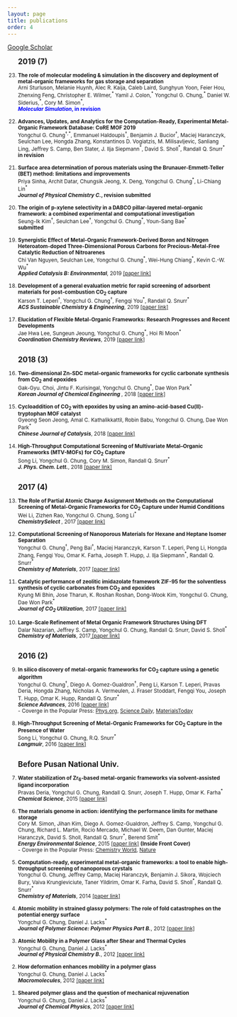 ```yaml
---
layout: page
title: publications
order: 4
---
```

<a href="https://scholar.google.co.kr/citations?hl=en&user=1bRl4o4AAAAJ&view_op=list_works&sortby=pubdate">Google Scholar </a>
<br>
<ol reversed>

<b><big>2019 (7) </big></b>

<small>

<li><b>The role of molecular modeling & simulation in the discovery and deployment of metal-organic frameworks for gas storage and separation</b>
<br>Arni Sturluson, Melanie Huynh, Alec R. Kaija, Caleb Laird, Sunghyun Yoon, Feier Hou, Zhenxing Feng, Christopher E. Wilmer,<sup>*</sup> Yamil J. Colon,<sup>*</sup> Yongchul G. Chung,<sup>*</sup> Daniel W. Siderius,<sup>*</sup>, Cory M. Simon<sup>*</sup>,
<br><span style="color:blue"><b><i>Molecular Simulation</i>, in revision</b></span>
</li>
<br>
<li><b>Advances, Updates, and Analytics for the Computation-Ready, Experimental Metal-Organic Framework Database: CoRE MOF 2019</b>
<br>Yongchul G. Chung<sup>†,*</sup>, Emmanuel Haldoupis<sup>†</sup>, Benjamin J. Bucior<sup>†</sup>, Maciej Haranczyk, Seulchan Lee, Hongda Zhang, Konstantinos D. Vogiatzis, M. Milisavljevic, Sanliang Ling, Jeffrey S. Camp, Ben Slater, J. Ilja Siepmann<sup>*</sup>, David S. Sholl<sup>*</sup>, Randall Q. Snurr<sup>*</sup>
<br><b>in revision</b></li>
<br>
<li><b>Surface area determination of porous materials using the Brunauer-Emmett-Teller (BET) method: limitations and improvements</b>
<br>Priya Sinha, Archit Datar, Chungsik Jeong, X. Deng, Yongchul G. Chung<sup>*</sup>, Li-Chiang Lin<sup>*</sup>
<br><b><i>Journal of Physical Chemistry C.</i></b><b>, revision submitted</b></li>
<br>
<li><b>The origin of p-xylene selectivity in a DABCO pillar-layered metal-organic framework: a combined experimental and computational investigation</b>
<br>Seung-Ik Kim<sup>†</sup>, Seulchan Lee<sup>†</sup>, Yongchul G. Chung<sup>*</sup>, Youn-Sang Bae<sup>*</sup>
<br><b>submitted</b></li>
<br>
<li><b>Synergistic Effect of Metal-Organic Framework-Derived Boron and Nitrogen Heteroatom-doped Three-Dimensional Porous Carbons for Precious-Metal-Free Catalytic Reduction of Nitroarenes</b>
<br>Chi Van Nguyen, Seulchan Lee, Yongchul G. Chung<sup>*</sup>, Wei-Hung Chiang<sup>*</sup>, Kevin C.-W. Wu<sup>*</sup>
<br><b><i>Applied Catalysis B: Environmental</i></b>, 2019 <a href="https://www.sciencedirect.com/science/article/pii/S0926337319306344">[paper link]</a></li>
<br>
<li><b>Development of a general evaluation metric for rapid screening of adsorbent materials for post-combustion CO<sub>2</sub> capture</b>
<br>Karson T. Leperi<sup>†</sup>, Yongchul G. Chung<sup>†</sup>, Fengqi You<sup>*</sup>, Randall Q. Snurr<sup>*</sup>
<br><b><i>ACS Sustainable Chemistry & Engineering</i></b>, 2019 <a href="https://pubs.acs.org/doi/10.1021/acssuschemeng.9b01418"> [paper link]</a></li>
<br>
<li><b>Elucidation of Flexible Metal-Organic Frameworks: Research Progresses and Recent Developments</b>
<br>Jae Hwa Lee, Sungeun Jeoung, Yongchul G. Chung<sup>*</sup>, Hoi Ri Moon<sup>*</sup>
<br><b><i>Coordination Chemistry Reviews</i></b>, 2019 <a href="https://doi.org/10.1016/j.ccr.2019.03.008"> [paper link]</a></li>
<br>
</small>

<b><big>2018 (3)</big></b>

<small>
<li><b>Two-dimensional Zn-SDC metal-organic frameworks for cyclic carbonate synthesis from CO<sub>2</sub> and epoxides</b>
<br>Gak-Gyu. Choi, Jintu F. Kurisingal, Yongchul G. Chung<sup>*</sup>, Dae Won Park<sup>*</sup>
<br><b><i> Korean Journal of Chemical Engineering </i></b>, 2018 <a href="https://doi.org/10.1007/s11814-018-0023-y"> [paper link]</a></li>
<br>
<li><b>Cycloaddition of CO<sub>2</sub> with epoxides by using an amino-acid-based Cu(II)-tryptophan MOF catalyst</b>
<br>Gyeong Seon Jeong, Amal C. Kathalikkattil, Robin Babu, Yongchul G. Chung, Dae Won Park<sup>*</sup>
<br><b><i> Chinese Journal of Catalysis</i></b>, 2018 <a href="http://www.cjcatal.org/EN/abstract/abstract22354.shtml"> [paper link]</a></li>
<br>
<li><b>High-Throughput Computational Screening of Multivariate Metal–Organic Frameworks (MTV-MOFs) for CO<sub>2</sub> Capture</b>
<br>Song Li, Yongchul G. Chung, Cory M. Simon, Randall Q. Snurr<sup>*</sup>
<br><b><i> J. Phys. Chem. Lett.</i></b>, 2018 <a href="http://pubs.acs.org/doi/10.1021/acs.jpclett.7b02700"> [paper link]</a></li>
<br>
</small>

<b><big>2017 (4)</big></b>

<small>
<li><b>The Role of Partial Atomic Charge Assignment Methods on the Computational Screening of Metal-Organic Frameworks for CO<sub>2</sub> Capture under Humid Conditions</b>
<br>Wei Li, Zizhen Rao, Yongchul G. Chung, Song Li<sup>*</sup>
<br><b><i> ChemistrySelect </i></b>, 2017 <a href="http://onlinelibrary.wiley.com/doi/10.1002/slct.201701934/abstract"> [paper link] </a></li>
<br>
<li><b>Computational Screening of Nanoporous Materials for Hexane and Heptane Isomer Separation</b>
<br>Yongchul G. Chung<sup>†</sup>, Peng Bai<sup>†</sup>, Maciej Haranczyk, Karson T. Leperi, Peng Li, Hongda Zhang, Fengqi You, Omar K. Farha, Joseph T. Hupp, J. Ilja Siepmann<sup>*</sup>, Randall Q. Snurr<sup>*</sup>
<br><b><i>Chemistry of Materials</i></b>, 2017 <a href="http://pubs.acs.org/doi/10.1021/acs.chemmater.7b01565"> [paper link]</a></li>
<br>
<li><b>Catalytic performance of zeolitic imidazolate framework ZIF-95 for the solventless synthesis of cyclic carbonates from CO<sub>2</sub> and epoxides</b>
<br>Kyung Mi Bhin, Jose Tharun, K. Roshan Roshan, Dong-Wook Kim, Yongchul G. Chung, Dae Won Park<sup>*</sup>
<br><b><i>Journal of CO<sub>2</sub> Utilization</i></b>, 2017 <a href="http://www.sciencedirect.com/science/article/pii/S2212982016300634"> [paper link] </a></li>
<br>
<li><b>Large-Scale Refinement of Metal Organic Framework Structures Using DFT</b>
<br>Dalar Nazarian, Jeffrey S. Camp, Yongchul G. Chung, Randall Q. Snurr, David S. Sholl<sup>*</sup>
<br><b><i>Chemistry of Materials</i></b>, 2017<a href="http://pubs.acs.org/doi/abs/10.1021/acs.chemmater.6b04226"> [paper link]</a></li>
<br>
</small>

<b><big>2016 (2)</big></b>

<small>
<li><b>In silico discovery of metal-organic frameworks for CO<sub>2</sub> capture using a genetic algorithm</b>
<br>Yongchul G. Chung<sup>†</sup>, Diego A. Gomez-Gualdron<sup>†</sup>, Peng Li, Karson T. Leperi, Pravas Deria, Hongda Zhang, Nicholas A. Vermeulen, J. Fraser Stoddart, Fengqi You, Joseph T. Hupp, Omar K. Hupp, Randall Q. Snurr<sup>*</sup>
<br><b><i>Science Advances</i></b>, 2016 <a href="http://advances.sciencemag.org/content/2/10/e1600909"> [paper link]</a></li>
- Coverge in the Popular Press: <a href="http://phys.org/news/2016-10-genetic-algorithm-rapidly-candidates-pre-combustion.html">Phys.org</a>, <a href="https://www.sciencedaily.com/releases/2016/10/161017112102.htm">Science Daily</a>, <a href="http://www.materialstoday.com/computation-theory/news/way-to-identify-best-mof-for-the-job/">MaterialsToday </a><br>
<br>
<li><b>High-Throughput Screening of Metal-Organic Frameworks for CO<sub>2</sub> Capture in the Presence of Water</b>
<br>Song Li, Yongchul G. Chung, R.Q. Snurr<sup>*</sup>
<br><b><i>Langmuir</i></b>, 2016 <a href="http://pubs.acs.org/doi/abs/10.1021/acs.langmuir.6b02803"> [paper link]</a> </li>
<br>
</small>

<b><big>Before Pusan National Univ.</big></b>

<small>
<li><b>Water stabilization of Zr<sub>6</sub>-based metal-organic frameworks via solvent-assisted ligand incorporation</b>
<br>Pravas Deria, Yongchul G. Chung, Randall Q. Snurr, Joseph T. Hupp, Omar K. Farha<sup>*</sup>
<br><b><i>Chemical Science</i></b>, 2015 <a href="http://dx.doi.org/10.1039/C5SC01784J"> [paper link]</a></li>
<br>
<li><b>The materials genome in action: identifying the performance limits for methane storage</b>
<br>Cory M. Simon, Jihan Kim, Diego A. Gomez-Gualdron, Jeffrey S. Camp, Yongchul G. Chung, Richard L. Martin, Rocio Mercado, Michael W. Deem, Dan Gunter, Maciej Haranczyk, David S. Sholl, Randall Q. Snurr<sup>*</sup>, Berend Smit<sup>*</sup>
<br><b><i>Energy Environmental Science</i></b>, 2015 <a href="http://dx.doi.org/10.1039/C4EE03515A"> [paper link]</a> <b>(Inside Front Cover)</b>
  <br>- Coverge in the Popular Press: <a href="https://www.chemistryworld.com/research/nanoporous-methane-storage-an-impossible-target/8272.article">Chemistry World</a>, <a href="http://www.nature.com/news/can-artificial-intelligence-create-the-next-wonder-material-1.19850">Nature</a></li>
<br>
<li><b>Computation-ready, experimental metal-organic frameworks: a tool to enable high-throughput screening of nanoporous crystals</b>
<br>Yongchul G. Chung, Jeffrey Camp, Maciej Haranczyk, Benjamin J. Sikora, Wojciech Bury, Vaiva Krungleviciute, Taner Yildirim, Omar K. Farha, David S. Sholl<sup>*</sup>, Randall Q. Snurr<sup>*</sup>
<br><b><i>Chemistry of Materials</i></b>, 2014 <a href="http://pubs.acs.org/doi/abs/10.1021/cm502594j"> [paper link]</a></li>
<br>
<li><b>Atomic mobility in strained glassy polymers: The role of fold catastrophes on the potential energy surface</b>
<br>Yongchul G. Chung, Daniel J. Lacks<sup>*</sup>
<br><b><i>Journal of Polymer Science: Polymer Physics Part B.</i></b>, 2012 <a href="http://onlinelibrary.wiley.com/doi/10.1002/polb.23166/full"> [paper link]</a></li>
<br>
<li><b>Atomic Mobility in a Polymer Glass after Shear and Thermal Cycles</b>
<br>Yongchul G. Chung, Daniel J. Lacks<sup>*</sup>
<br><b><i>Journal of Physical Chemistry B.</i></b>, 2012 <a href="http://pubs.acs.org/doi/abs/10.1021/jp309772f"> [paper link]</a></li>
<br>
<li><b>How deformation enhances mobility in a polymer glass</b>
<br>Yongchul G. Chung, Daniel J. Lacks<sup>*</sup>
<br><b><i>Macromolecules</i></b>, 2012 <a href="http://pubs.acs.org/doi/abs/10.1021/ma300431x"> [paper link]</a></li>
<br>
<li><b>Sheared polymer glass and the question of mechanical rejuvenation</b>
<br>Yongchul G. Chung, Daniel J. Lacks<sup>*</sup>
<br><b><i>Journal of Chemical Physics</i></b>, 2012 <a href="http://scitation.aip.org/content/aip/journal/jcp/136/12/10.1063/1.3698473"> [paper link]</a></li>

<br>
</small>
</ol>

